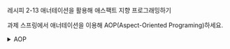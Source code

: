레시피 2-13 애너테이션을 활용해 애스팩트 지향 프로그래밍하기

과제
스프링에서 애너테이션을 이용해 AOP(Aspect-Oriented Programing)하세요.


<details>
  <summary>
    AOP
  </summary>
  <p>
  Your markdown content
  `here`
  </p>
</details>


